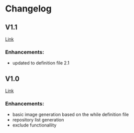 # Changelog

## V1.1

[Link](https://github.com/kiegroup/build-chain-files-generator/releases/tag/v1.1)

### Enhancements:

- updated to definition file 2.1

## V1.0

[Link](https://github.com/kiegroup/build-chain-files-generator/releases/tag/v1.0)

### Enhancements:

- basic image generation based on the while definition file
- repository list generation
- exclude functionallity

